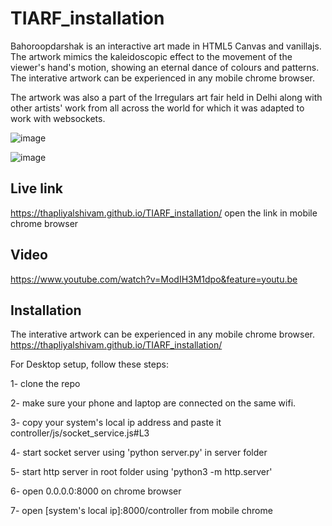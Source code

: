 # TIARF_installation

Bahoroopdarshak is an interactive art made in HTML5 Canvas and vanillajs. The artwork mimics the kaleidoscopic effect to the movement of the viewer's hand's motion, showing an eternal dance of colours and patterns. 
The interative artwork can be experienced in any mobile chrome browser.

The artwork was also a part of the Irregulars art fair held in Delhi along with other artists' work from all across the world for which it was adapted to work with websockets.

![image](https://static1.squarespace.com/static/5a87149ab078691428fbd4db/5a9e3bc1ec212d0cc09052c6/5c71cd0f41920257610a02ac/1550961971460/IMG_20190130_192812.jpg?format=2500w)

![image](https://static1.squarespace.com/static/5a87149ab078691428fbd4db/5a9e3bc1ec212d0cc09052c6/5c71ccc0652dea4b7979576e/1550961934746/IMG_20190216_180206.jpg?format=2500w)

## Live link

https://thapliyalshivam.github.io/TIARF_installation/
open the link in mobile chrome browser


## Video

https://www.youtube.com/watch?v=ModIH3M1dpo&feature=youtu.be

## Installation

The interative artwork can be experienced in any mobile chrome browser.
https://thapliyalshivam.github.io/TIARF_installation/


For Desktop setup, follow these steps:

1- clone the repo

2- make sure your phone and laptop are connected on the same wifi.

3- copy your system's local ip address and paste it controller/js/socket_service.js#L3

4- start socket server using 'python server.py' in server folder

5- start http server in root folder using 'python3 -m http.server'

6- open 0.0.0.0:8000 on chrome browser

7- open [system's local ip]:8000/controller from mobile chrome

